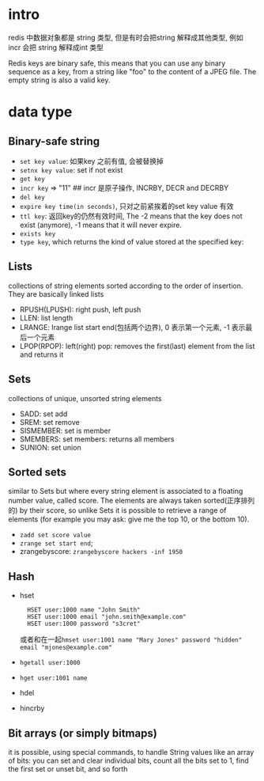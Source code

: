 # intro
redis 中数据对象都是 string 类型, 但是有时会把string 解释成其他类型, 例如 incr 会把 string 解释成int 类型

Redis keys are binary safe, this means that you can use any binary sequence as a key, from a string like "foo" to the content of a JPEG file.
The empty string is also a valid key.

# data type
## Binary-safe string
- `set key value`: 如果key 之前有值, 会被替换掉
- `setnx key value`: set if not exist
- `get key`
- `incr key` => "11" ## incr 是原子操作, INCRBY, DECR and DECRBY
- `del key`
- `expire key time(in seconds)`, 只对之前紧挨着的set key value 有效
- `ttl key`: 返回key的仍然有效时间, The -2 means that the key does not exist (anymore), -1 means that it will never expire.
- `exists key`
- `type key`, which returns the kind of value stored at the specified key:

## Lists
collections of string elements sorted according to the order of insertion. They are basically linked lists

- RPUSH(LPUSH): right push, left push
- LLEN: list length
- LRANGE: lrange list start end(包括两个边界), 0 表示第一个元素, -1 表示最后一个元素
- LPOP(RPOP): left(right) pop: removes the first(last) element from the list and returns it

## Sets
collections of unique, unsorted string elements

- SADD: set add
- SREM: set remove
- SISMEMBER: set is member
- SMEMBERS: set members: returns all members
- SUNION: set union

## Sorted sets
similar to Sets but where every string element is associated to a floating number value, called score.
The elements are always taken sorted(正序排列的) by their score, so unlike Sets it is possible to retrieve a range of elements
(for example you may ask: give me the top 10, or the bottom 10).

- `zadd set score value`
- `zrange set start end`;
- zrangebyscore: `zrangebyscore hackers -inf 1950`

## Hash
- hset

		HSET user:1000 name "John Smith"
		HSET user:1000 email "john.smith@example.com"
		HSET user:1000 password "s3cret"

	或者和在一起`hmset user:1001 name "Mary Jones" password "hidden" email "mjones@example.com"`
- `hgetall user:1000`
- `hget user:1001 name`
- hdel
- hincrby

## Bit arrays (or simply bitmaps)
it is possible, using special commands, to handle String values like an array of bits:
you can set and clear individual bits, count all the bits set to 1, find the first set or unset bit, and so forth

